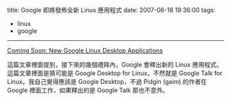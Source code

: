 title: Google 即將發佈全新 Linux 應用程式
date: 2007-06-18 19:36:00
tags: 
- linux
- google
---

[Coming Soon: New Google Linux Desktop Applications](http://www.phoronix.com/scan.php?page=article&item=751&amp;num=1)

這篇文章裡面提到，接下來的幾個禮拜內，Google 會釋出新的 Linux 應用程式。這篇文章裡面是猜可能是 Google Desktop for Linux，不然就是 Google Talk for Linux。我自己覺得應該是 Google Desktop，不過 Pidgin (gaim) 的作者在 Google 裡面工作，如果釋出的是 Google Talk 那也不意外。